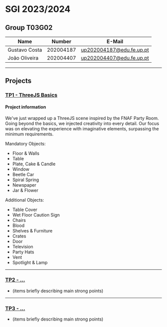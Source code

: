 # SGI 2023/2024

## Group T03G02
| Name             | Number    | E-Mail             |
| ---------------- | --------- | ------------------ |
| Gustavo Costa         | 202004187 | up202004187@edu.fe.up.pt                |
| João Oliveira         | 202004407 | up202004407@edu.fe.up.pt               |

----

## Projects

### [TP1 - ThreeJS Basics](tp1)

#### Project information
We've just wrapped up a ThreeJS scene inspired by the FNAF Party Room. Going beyond the basics, we injected creativity into every detail. Our focus was on elevating the experience with imaginative elements, surpassing the minimum requirements.

Mandatory Objects:
- Floor & Walls
- Table
- Plate, Cake & Candle
- Window
- Beetle Car
- Spiral Spring
- Newspaper
- Jar & Flower

Additional Objects:
- Table Cover
- Wet Floor Caution Sign
- Chairs
- Blood
- Shelves & Furniture
- Crates
- Door
- Television
- Party Hats
- Vent
- Spotlight & Lamp
-----

### [TP2 - ...](tp2)
- (items briefly describing main strong points)

----

### [TP3 - ...](tp3)
- (items briefly describing main strong points)

